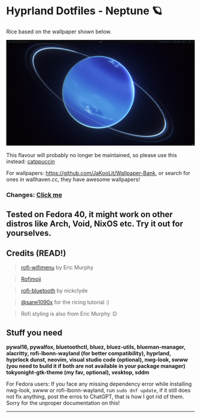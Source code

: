 # Hyprland Dotfiles - Neptune 🪐

Rice based on the wallpaper shown below. 

![Alt text](https://github.com/alluxd/Allus-Dotfiles/blob/fl-neptune/screenshots/2024-July-30.png "a title")


This flavour will probably no longer be maintained, so please use this instead: [catppuccin](https://github.com/alluxd/Allus-Dotfiles/tree/catppuccin)








For wallpapers: https://github.com/JaKooLit/Wallpaper-Bank, or search for ones in wallhaven.cc, they have awesome wallpapers!

### Changes: [Click me](https://github.com/alluxd/Allus-Dotfiles/blob/main/changes.md)

## Tested on Fedora 40, it might work on other distros like Arch, Void, NixOS etc. Try it out for yourselves.



## Credits (READ!)
> [rofi-wifimenu](https://github.com/ericmurphyxyz/rofi-wifi-menu) by Eric Murphy

> [Rofimoji](https://github.com/fdw/rofimoji)

> [rofi-bluetooth](https://github.com/nickclyde/rofi-bluetooth) by nickclyde

> [@sane1090x](https://www.youtube.com/@sane1090x0) for the ricing tutorial :)

> Rofi styling is also from Eric Murphy :D



## Stuff you need
**pywal16,
pywalfox,
bluetoothctl, bluez, bluez-utils, blueman-manager,
alacritty,
rofi-lbonn-wayland (for better compatibility),
hyprland, hyprlock
dunst,
neovim,
visual studio code (optional),
nwg-look, swww (you need to build it if both are not available in your package manager)
tokyonight-gtk-theme (my fav, optional),
vesktop,
sddm**

For Fedora users: If you face any missing dependency error while installing nwg-look, swww or rofi-lbonn-wayland, run ``sudo dnf update``, if it still does not fix anything, post the erros to ChatGPT, that is how I got rid of them. Sorry for the unproper documentation on this!




---
